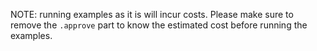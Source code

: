 NOTE: running examples as it is will incur costs. Please make sure to remove the `.approve` part to know the estimated cost before running the examples.